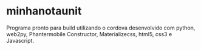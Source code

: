 # minhanotaunit
Programa pronto para build utilizando o cordova desenvolvido com python, web2py, Phantermobile Constructor, Materializecss, html5, css3 e Javascript.
